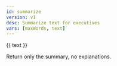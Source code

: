 ```yaml
---
id: summarize
version: v1
desc: Summarize text for executives
vars: [maxWords, text]
---
```


{{ text }}

Return only the summary, no explanations.
